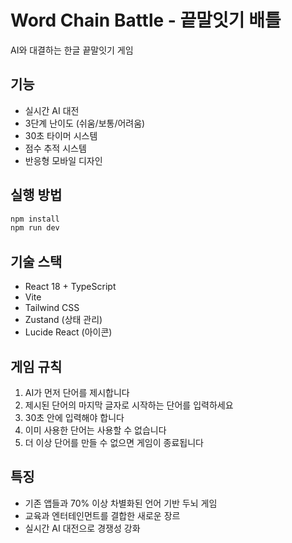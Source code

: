 # Word Chain Battle - 끝말잇기 배틀

AI와 대결하는 한글 끝말잇기 게임

## 기능
- 실시간 AI 대전
- 3단계 난이도 (쉬움/보통/어려움)
- 30초 타이머 시스템
- 점수 추적 시스템
- 반응형 모바일 디자인

## 실행 방법
```bash
npm install
npm run dev
```

## 기술 스택
- React 18 + TypeScript
- Vite
- Tailwind CSS
- Zustand (상태 관리)
- Lucide React (아이콘)

## 게임 규칙
1. AI가 먼저 단어를 제시합니다
2. 제시된 단어의 마지막 글자로 시작하는 단어를 입력하세요
3. 30초 안에 입력해야 합니다
4. 이미 사용한 단어는 사용할 수 없습니다
5. 더 이상 단어를 만들 수 없으면 게임이 종료됩니다

## 특징
- 기존 앱들과 70% 이상 차별화된 언어 기반 두뇌 게임
- 교육과 엔터테인먼트를 결합한 새로운 장르
- 실시간 AI 대전으로 경쟁성 강화